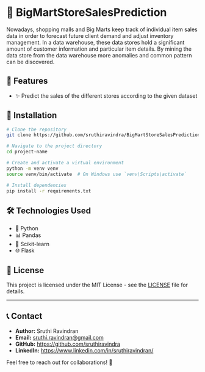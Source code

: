 # 📌 BigMartStoreSalesPrediction

Nowadays, shopping malls and Big Marts keep track of individual item sales data in order to forecast future client demand and adjust inventory management. In a data warehouse, these data stores hold a significant amount of customer information and particular item details. By mining the data store from the data warehouse more anomalies and common pattern can be discovered.

## 🚀 Features

- ✨ Predict the sales of the different stores according to the given dataset

## 📜 Installation
```bash
# Clone the repository
git clone https://github.com/sruthiravindra/BigMartStoreSalesPrediction.git

# Navigate to the project directory
cd project-name

# Create and activate a virtual environment
python -m venv venv
source venv/bin/activate  # On Windows use `venv\Scripts\activate`

# Install dependencies
pip install -r requirements.txt
```

## 🛠️ Technologies Used

- 🐍 Python
- 📊 Pandas
- 🔮 Scikit-learn
- 🌐 Flask


## 📝 License

This project is licensed under the MIT License - see the [LICENSE](LICENSE) file for details.

---

## 📞 Contact

- **Author:** Sruthi Ravindran
- **Email:** sruthi.ravindran@gmail.com
- **GitHub:** https://github.com/sruthiravindra
- **LinkedIn:** https://www.linkedin.com/in/sruthiravindran/

Feel free to reach out for collaborations! 🚀

